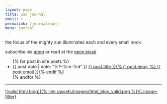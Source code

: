 ```yaml
---
layout: page
title: sun journal
emoji: ☀️
permalink: /journal/sun/
menu: journal
---
```

the focus of the mighty sun illuminates each and every small nook·

subscribe via [atom](https://blog.miso.town/atom?url=https://maria.town/journal/sun/) or read at the [neon kiosk](https://kiosk.nightfall.city/blogs.html)

<ul markdown="0">
    {% for post in site.posts %}
        <li>
            <time datetime="{{ post.date | date: "%Y-%m-%d" }}">{{ post.date | date: "%Y-%m-%d" }}</time>
            <a href="{{ post.url }}">{{ post.title }}{% if post.emoji %} {{ post.emoji }}{% endif %}</a></li>
    {% endfor %}
</ul>

---

[![valid html blog]({% link /assets/images/html_blog_valid.png %}){:.image-filter}](https://blog.miso.town/)